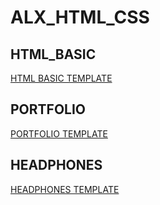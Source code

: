 # ALX_HTML_CSS
## HTML_BASIC 
[HTML BASIC TEMPLATE]([https://www.example.com/my%20great%20page](https://github.com/Mohammad-Echaary/alx_html_css/tree/e9e61a3d7cda672f37972ab5cb8661043b968c06/html_basic))
## PORTFOLIO
[PORTFOLIO TEMPLATE](https://www.example.com/my%20great%20page)
## HEADPHONES
[HEADPHONES TEMPLATE](https://www.example.com/my%20great%20page)

